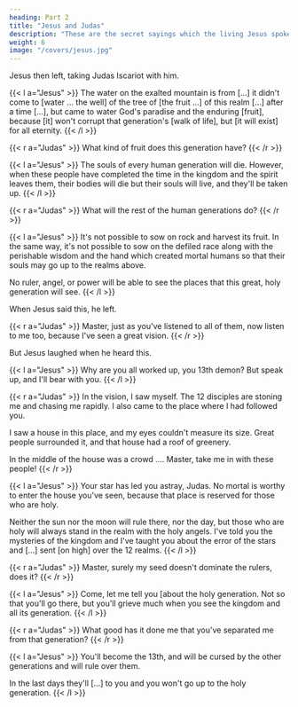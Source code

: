 ```yaml
---
heading: Part 2
title: "Jesus and Judas" 
description: "These are the secret sayings which the living Jesus spoke and which Didymos Judas Thomas wrote down."
weight: 6
image: "/covers/jesus.jpg"
---
```




Jesus then left, taking Judas Iscariot with him.


{{< l a="Jesus" >}}
The water on the exalted mountain is from […] it didn't come to [water … the well] of the tree of [the fruit …] of this realm […] after a time […], but came to water God's paradise and the enduring [fruit], because [it] won't corrupt that generation's [walk of life], but [it will exist] for all eternity.
{{< /l >}}


{{< r a="Judas" >}}
What kind of fruit does this generation have?
{{< /r >}}


{{< l a="Jesus" >}}
The souls of every human generation will die. However, when these people have completed the time in the kingdom and the spirit leaves them, their bodies will die but their souls will live, and they'll be taken up.
{{< /l >}}

{{< r a="Judas" >}}
What will the rest of the human generations do?
{{< /r >}}


{{< l a="Jesus" >}}
It's not possible to sow on rock and harvest its fruit. In the same way, it's not possible to sow on the defiled race along with the perishable wisdom and the hand which created mortal humans so that their souls may go up to the realms above.

No ruler, angel, or power will be able to see the places that this great, holy generation will see.
{{< /l >}}

When Jesus said this, he left.

{{< r a="Judas" >}}
Master, just as you've listened to all of them, now listen to me too, because I've seen a great vision.
{{< /r >}}


But Jesus laughed when he heard this. 

{{< l a="Jesus" >}}
Why are you all worked up, you 13th demon? But speak up, and I'll bear with you.
{{< /l >}}

{{< r a="Judas" >}}
In the vision, I saw myself. The 12 disciples are stoning me and chasing me rapidly. I also came to the place where I had followed you. 

I saw a house in this place, and my eyes couldn't measure its size. Great people surrounded it, and that house had a roof of greenery. 

In the middle of the house was a crowd …. Master, take me in with these people!
{{< /r >}}


{{< l a="Jesus" >}}
Your star has led you astray, Judas. No mortal is worthy to enter the house you've seen, because that place is reserved for those who are holy. 

Neither the sun nor the moon will rule there, nor the day, but those who are holy will always stand in the realm with the holy angels. I've told you the mysteries of the kingdom and I've taught you about the error of the stars and […] sent [on high] over the 12 realms.
{{< /l >}}

{{< r a="Judas" >}}
Master, surely my seed doesn't dominate the rulers, does it?
{{< /r >}}


{{< l a="Jesus" >}}
Come, let me tell you [about the holy generation. Not so that you'll go there, but you'll grieve much when you see the kingdom and all its generation.
{{< /l >}}

{{< r a="Judas" >}}
What good has it done me that you've separated me from that generation?
{{< /r >}}

{{< l a="Jesus" >}}
You'll become the 13th, and will be cursed by the other generations and will rule over them. 

In the last days they'll […] to you and you won't go up to the holy generation.
{{< /l >}}
 


